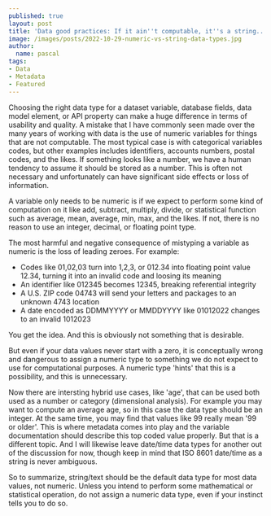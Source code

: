 ```yaml
---
published: true
layout: post
title: 'Data good practices: If it ain''t computable, it''s a string....'
image: /images/posts/2022-10-29-numeric-vs-string-data-types.jpg
author:
  name: pascal
tags:
- Data
- Metadata
- Featured
---
```


Choosing the right data type for a dataset variable, database fields, data model element, or API property can make a huge difference in terms of usability and quality. A mistake that I have commonly seen made over the many years of working with data is the use of numeric variables for things that are not computable. The most typical case is with categorical variables codes, but other examples includes identifiers, accounts numbers, postal codes, and the likes. If something looks like a number, we have a human tendency to assume it should be stored as a number. This is often not necessary and unfortunately can have significant side effects or loss of information. 

A variable only needs to be numeric is if we expect to perform some kind of computation on it like add, subtract, multiply, divide, or statistical function such as average, mean, average, min, max, and the likes. If not, there is no reason to use an integer, decimal, or floating point type. 

The most harmful and negative consequence of mistyping a variable as numeric is the loss of leading zeroes. For example:

- Codes like 01,02,03 turn into 1,2,3, or 012.34 into floating point value 12.34, turning it into an invalid code and loosing its meaning
- An identifier like 012345 becomes 12345, breaking referential integrity
- A U.S. ZIP code 04743 will send your letters and packages to an unknown 4743 location
- A date encoded as DDMMYYYY or MMDDYYYY like 01012022 changes to an invalid 1012023

You get the idea. And this is obviously not something that is desirable. 

But even if your data values never start with a zero, it is conceptually wrong and dangerous to assign a numeric type to something we do not expect to use for computational purposes. A numeric type 'hints' that this is a possibility, and this is unnecessary.

Now there are intersting hybrid use cases, like 'age', that can be used both used as a number or category (dimensional analysis). For example you may want to compute an average age, so in this case the data type should be an integer. At the same time, you may find that values like 99 really mean '99 or older'. This is where metadata comes into play and the variable documentation should describe this top coded value properly. But that is a different topic.  And I will likewise leave date/time data types for another out of the discussion for now, though keep in mind that ISO 8601 date/time as a string is never ambiguous.

So to summarize, string/text should be the default data type for most data values, not numeric. Unless you intend to perform some mathematical or statistical operation, do not assign a numeric data type, even if your instinct tells you to do so.
